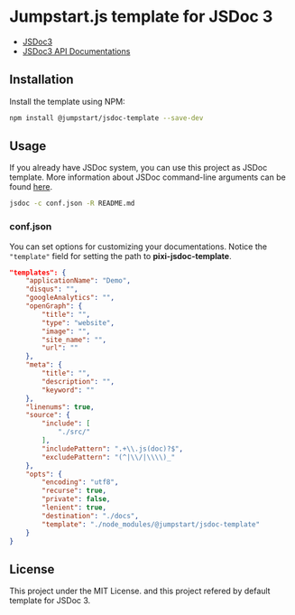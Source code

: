 # Jumpstart.js template for JSDoc 3

- [JSDoc3](https://github.com/jsdoc3/jsdoc)
- [JSDoc3 API Documentations](http://usejsdoc.org)

## Installation

Install the template using NPM:

```bash
npm install @jumpstart/jsdoc-template --save-dev
```

## Usage

If you already have JSDoc system, you can use this project as JSDoc template. More information about JSDoc command-line arguments can be found [here](http://usejsdoc.org/about-commandline.html).
 
```bash
jsdoc -c conf.json -R README.md
```

### conf.json

You can set options for customizing your documentations. Notice the `"template"` field for setting the path to **pixi-jsdoc-template**.

```json
"templates": {
    "applicationName": "Demo",
    "disqus": "",
    "googleAnalytics": "",
    "openGraph": {
        "title": "",
        "type": "website",
        "image": "",
        "site_name": "",
        "url": ""
    },
    "meta": {
        "title": "",
        "description": "",
        "keyword": ""
    },
    "linenums": true,
    "source": {
        "include": [
            "./src/"
        ],
        "includePattern": ".+\\.js(doc)?$",
        "excludePattern": "(^|\\/|\\\\)_"
    },
    "opts": {
        "encoding": "utf8",
        "recurse": true,
        "private": false,
        "lenient": true,
        "destination": "./docs",
        "template": "./node_modules/@jumpstart/jsdoc-template"
    }
}
```

## License

This project under the MIT License. and this project refered by default template for JSDoc 3.